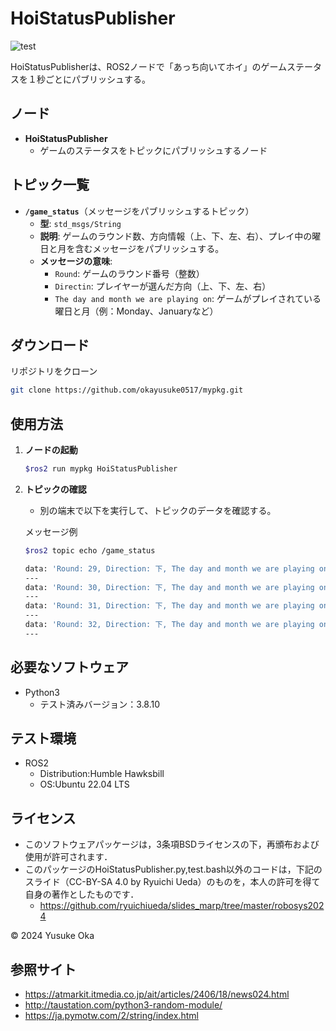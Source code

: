 # HoiStatusPublisher
![test](https://github.com/okayusuke0517/mypkg/actions/workflows/test.yml/badge.svg)

HoiStatusPublisherは、ROS2ノードで「あっち向いてホイ」のゲームステータスを１秒ごとにパブリッシュする。

## ノード

- **HoiStatusPublisher**
  - ゲームのステータスをトピックにパブリッシュするノード

## トピック一覧

- **`/game_status`**（メッセージをパブリッシュするトピック）
  - **型**: `std_msgs/String`
  - **説明**: ゲームのラウンド数、方向情報（上、下、左、右）、プレイ中の曜日と月を含むメッセージをパブリッシュする。
  - **メッセージの意味**:
    - `Round`: ゲームのラウンド番号（整数）
    - `Directin`: プレイヤーが選んだ方向（上、下、左、右）
    - `The day and month we are playing on`: ゲームがプレイされている曜日と月（例：Monday、Januaryなど）


## ダウンロード

リポジトリをクローン
```bash
git clone https://github.com/okayusuke0517/mypkg.git
```
 
## 使用方法

1. **ノードの起動**
   ```bash
   $ros2 run mypkg HoiStatusPublisher
   ```

2. **トピックの確認**
   - 別の端末で以下を実行して、トピックのデータを確認する。
   
   メッセージ例
   ```bash
   $ros2 topic echo /game_status

   data: 'Round: 29, Direction: 下, The day and month we are playing on: Wednesday, January'
   ---
   data: 'Round: 30, Direction: 下, The day and month we are playing on: Wednesday, January'
   ---
   data: 'Round: 31, Direction: 下, The day and month we are playing on: Wednesday, January'
   ---
   data: 'Round: 32, Direction: 下, The day and month we are playing on: Wednesday, January'
   ---
   ```

## 必要なソフトウェア

- Python3
  - テスト済みバージョン：3.8.10
 
## テスト環境

- ROS2
  - Distribution:Humble Hawksbill
  - OS:Ubuntu 22.04 LTS

## ライセンス

* このソフトウェアパッケージは，3条項BSDライセンスの下，再頒布および使用が許可されます．
* このパッケージのHoiStatusPublisher.py,test.bash以外のコードは，下記のスライド（CC-BY-SA 4.0 by Ryuichi Ueda）のものを，本人の許可を得て自身の著作としたものです．
    - https://github.com/ryuichiueda/slides_marp/tree/master/robosys2024

© 2024 Yusuke Oka

## 参照サイト

- https://atmarkit.itmedia.co.jp/ait/articles/2406/18/news024.html
- http://taustation.com/python3-random-module/
- https://ja.pymotw.com/2/string/index.html
